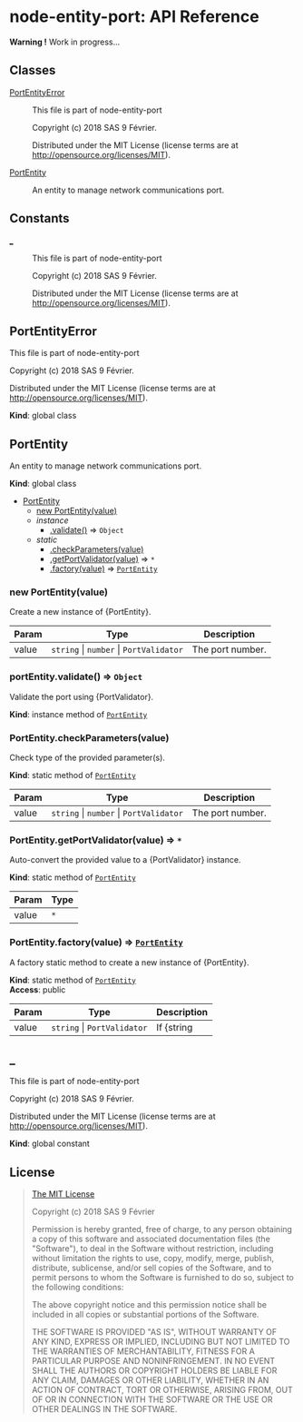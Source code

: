 # node-entity-port: API Reference

**Warning !** Work in progress...

## Classes

<dl>
<dt><a href="#PortEntityError">PortEntityError</a></dt>
<dd><p>This file is part of node-entity-port</p>
<p>Copyright (c) 2018 SAS 9 Février.</p>
<p>Distributed under the MIT License (license terms are at <a href="http://opensource.org/licenses/MIT">http://opensource.org/licenses/MIT</a>).</p>
</dd>
<dt><a href="#PortEntity">PortEntity</a></dt>
<dd><p>An entity to manage network communications port.</p>
</dd>
</dl>

## Constants

<dl>
<dt><a href="#_">_</a></dt>
<dd><p>This file is part of node-entity-port</p>
<p>Copyright (c) 2018 SAS 9 Février.</p>
<p>Distributed under the MIT License (license terms are at <a href="http://opensource.org/licenses/MIT">http://opensource.org/licenses/MIT</a>).</p>
</dd>
</dl>

<a name="PortEntityError"></a>

## PortEntityError
This file is part of node-entity-port

Copyright (c) 2018 SAS 9 Février.

Distributed under the MIT License (license terms are at http://opensource.org/licenses/MIT).

**Kind**: global class  
<a name="PortEntity"></a>

## PortEntity
An entity to manage network communications port.

**Kind**: global class  

* [PortEntity](#PortEntity)
    * [new PortEntity(value)](#new_PortEntity_new)
    * _instance_
        * [.validate()](#PortEntity+validate) ⇒ <code>Object</code>
    * _static_
        * [.checkParameters(value)](#PortEntity.checkParameters)
        * [.getPortValidator(value)](#PortEntity.getPortValidator) ⇒ <code>\*</code>
        * [.factory(value)](#PortEntity.factory) ⇒ [<code>PortEntity</code>](#PortEntity)

<a name="new_PortEntity_new"></a>

### new PortEntity(value)
Create a new instance of {PortEntity}.


| Param | Type | Description |
| --- | --- | --- |
| value | <code>string</code> \| <code>number</code> \| <code>PortValidator</code> | The port number. |

<a name="PortEntity+validate"></a>

### portEntity.validate() ⇒ <code>Object</code>
Validate the port using {PortValidator}.

**Kind**: instance method of [<code>PortEntity</code>](#PortEntity)  
<a name="PortEntity.checkParameters"></a>

### PortEntity.checkParameters(value)
Check type of the provided parameter(s).

**Kind**: static method of [<code>PortEntity</code>](#PortEntity)  

| Param | Type | Description |
| --- | --- | --- |
| value | <code>string</code> \| <code>number</code> \| <code>PortValidator</code> | The port number. |

<a name="PortEntity.getPortValidator"></a>

### PortEntity.getPortValidator(value) ⇒ <code>\*</code>
Auto-convert the provided value to a {PortValidator} instance.

**Kind**: static method of [<code>PortEntity</code>](#PortEntity)  

| Param | Type |
| --- | --- |
| value | <code>\*</code> | 

<a name="PortEntity.factory"></a>

### PortEntity.factory(value) ⇒ [<code>PortEntity</code>](#PortEntity)
A factory static method to create a new instance of {PortEntity}.

**Kind**: static method of [<code>PortEntity</code>](#PortEntity)  
**Access**: public  

| Param | Type | Description |
| --- | --- | --- |
| value | <code>string</code> \| <code>PortValidator</code> | If {string|number}: a port number. An instance of {PortValidator} else. |

<a name="_"></a>

## _
This file is part of node-entity-port

Copyright (c) 2018 SAS 9 Février.

Distributed under the MIT License (license terms are at http://opensource.org/licenses/MIT).

**Kind**: global constant  

## <a name="license"> License

>
> [The MIT License](https://opensource.org/licenses/MIT)
>
> Copyright (c) 2018 SAS 9 Février
>
> Permission is hereby granted, free of charge, to any person obtaining a copy
> of this software and associated documentation files (the "Software"), to deal
> in the Software without restriction, including without limitation the rights
> to use, copy, modify, merge, publish, distribute, sublicense, and/or sell
> copies of the Software, and to permit persons to whom the Software is
> furnished to do so, subject to the following conditions:
>
> The above copyright notice and this permission notice shall be included in all
> copies or substantial portions of the Software.
>
> THE SOFTWARE IS PROVIDED "AS IS", WITHOUT WARRANTY OF ANY KIND, EXPRESS OR
> IMPLIED, INCLUDING BUT NOT LIMITED TO THE WARRANTIES OF MERCHANTABILITY,
> FITNESS FOR A PARTICULAR PURPOSE AND NONINFRINGEMENT. IN NO EVENT SHALL THE
>AUTHORS OR COPYRIGHT HOLDERS BE LIABLE FOR ANY CLAIM, DAMAGES OR OTHER
> LIABILITY, WHETHER IN AN ACTION OF CONTRACT, TORT OR OTHERWISE, ARISING FROM,
> OUT OF OR IN CONNECTION WITH THE SOFTWARE OR THE USE OR OTHER DEALINGS IN THE
> SOFTWARE.
>
